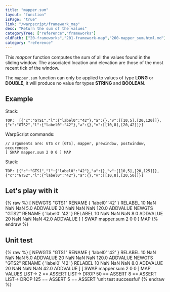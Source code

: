 ```yaml
---
title: "mapper.sum"
layout: "function"
isPage: "true"
link: "/warpscript/framework_map"
desc: "Return the sum of the values"
categoryTree: ["reference","frameworks"]
oldPath: ["20-frameworks","201-framework-map","260-mapper_sum.html.md"]
category: "reference"
---
```

 

This *mapper* function computes the sum of all the values found in the sliding window. The associated location and elevation are those of the most recent tick of the window.

The `mapper.sum` function can only be applied to values of type **LONG** or **DOUBLE**, it will produce no value for types **STRING** and **BOOLEAN**.

## Example ##

Stack:

    TOP:  [{"c":"GTS1","l":{"label0":"42"},"a":{},"v":[[10,5],[20,120]]},{"c":"GTS2","l":{"label0":"42"},"a":{},"v":[[10,8],[20,42]]}]

WarpScript commands:

    // arguments are: GTS or [GTS], mapper, prewindow, postwindow, occurences
    [ SWAP mapper.sum 2 0 0 ] MAP

Stack: 

    TOP: [{"c":"GTS1","l":{"label0":"42"},"a":{},"v":[[10,5],[20,125]]},{"c":"GTS2","l":{"label0":"42"},"a":{},"v":[[10,8],[20,50]]}]

## Let's play with it ##

{% raw %}
<warp10-warpscript-widget>[
NEWGTS "GTS1" RENAME 
    { 'label0' '42' } RELABEL
    10 NaN NaN NaN 5.0 ADDVALUE
    20 NaN NaN NaN 120.0 ADDVALUE 
    NEWGTS "GTS2" RENAME 
    { 'label0' '42' } RELABEL
    10 NaN NaN NaN 8.0 ADDVALUE
    20 NaN NaN NaN 42.0 ADDVALUE 
]
[ SWAP mapper.sum 2 0 0 ] MAP
</warp10-warpscript-widget>
{% endraw %}    


## Unit test ##

{% raw %}
<warp10-warpscript-widget>[
    NEWGTS "GTS1" RENAME 
    { 'label0' '42' } RELABEL
    10 NaN NaN NaN 5.0 ADDVALUE
    20 NaN NaN NaN 120.0 ADDVALUE 
    NEWGTS "GTS2" RENAME 
    { 'label0' '42' } RELABEL
    10 NaN NaN NaN 8.0 ADDVALUE
    20 NaN NaN NaN 42.0 ADDVALUE 
]
[ SWAP mapper.sum 2 0 0 ] MAP
VALUES LIST->
2 == ASSERT
LIST-> DROP
50 == ASSERT
8 == ASSERT
LIST-> DROP
125 == ASSERT
5 == ASSERT
'unit test successful'
</warp10-warpscript-widget>
{% endraw %}    